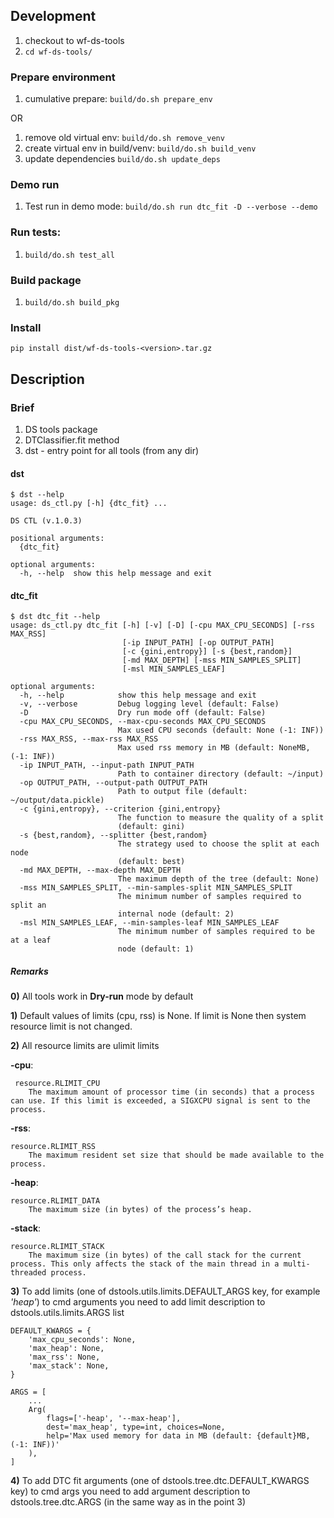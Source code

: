 ## Development
1. checkout to wf-ds-tools
2. ```cd wf-ds-tools/```

### Prepare environment
1. cumulative prepare: ```build/do.sh prepare_env```

OR

1. remove old virtual env:
```build/do.sh remove_venv```
2. create virtual env in build/venv:
```build/do.sh build_venv```
3. update dependencies
```build/do.sh update_deps```

### Demo run
1. Test run in demo mode:
 ```build/do.sh run dtc_fit -D --verbose --demo```

### Run tests:
1. ```build/do.sh test_all```

### Build package
1. ```build/do.sh build_pkg```

### Install
```pip install dist/wf-ds-tools-<version>.tar.gz```

## Description
### Brief
1. DS tools package
2. DTClassifier.fit method
3. dst - entry point for all tools (from any dir)

#### dst
```
$ dst --help
usage: ds_ctl.py [-h] {dtc_fit} ...

DS CTL (v.1.0.3)

positional arguments:
  {dtc_fit}

optional arguments:
  -h, --help  show this help message and exit

```

#### dtc_fit

```
$ dst dtc_fit --help
usage: ds_ctl.py dtc_fit [-h] [-v] [-D] [-cpu MAX_CPU_SECONDS] [-rss MAX_RSS]
                         [-ip INPUT_PATH] [-op OUTPUT_PATH]
                         [-c {gini,entropy}] [-s {best,random}]
                         [-md MAX_DEPTH] [-mss MIN_SAMPLES_SPLIT]
                         [-msl MIN_SAMPLES_LEAF]

optional arguments:
  -h, --help            show this help message and exit
  -v, --verbose         Debug logging level (default: False)
  -D                    Dry run mode off (default: False)
  -cpu MAX_CPU_SECONDS, --max-cpu-seconds MAX_CPU_SECONDS
                        Max used CPU seconds (default: None (-1: INF))
  -rss MAX_RSS, --max-rss MAX_RSS
                        Max used rss memory in MB (default: NoneMB, (-1: INF))
  -ip INPUT_PATH, --input-path INPUT_PATH
                        Path to container directory (default: ~/input)
  -op OUTPUT_PATH, --output-path OUTPUT_PATH
                        Path to output file (default: ~/output/data.pickle)
  -c {gini,entropy}, --criterion {gini,entropy}
                        The function to measure the quality of a split
                        (default: gini)
  -s {best,random}, --splitter {best,random}
                        The strategy used to choose the split at each node
                        (default: best)
  -md MAX_DEPTH, --max-depth MAX_DEPTH
                        The maximum depth of the tree (default: None)
  -mss MIN_SAMPLES_SPLIT, --min-samples-split MIN_SAMPLES_SPLIT
                        The minimum number of samples required to split an
                        internal node (default: 2)
  -msl MIN_SAMPLES_LEAF, --min-samples-leaf MIN_SAMPLES_LEAF
                        The minimum number of samples required to be at a leaf
                        node (default: 1)

```

##### Remarks
**0)** All tools work in **Dry-run** mode by default

**1)** Default values of limits (cpu, rss) is None. If limit is None then system resource limit is not changed.

**2)** All resource limits are ulimit limits

**-cpu**:
```
 resource.RLIMIT_CPU
    The maximum amount of processor time (in seconds) that a process can use. If this limit is exceeded, a SIGXCPU signal is sent to the process.
```
**-rss**:
```
resource.RLIMIT_RSS
    The maximum resident set size that should be made available to the process.
```
**-heap**:
```
resource.RLIMIT_DATA
    The maximum size (in bytes) of the process’s heap.

```
**-stack**:
```
resource.RLIMIT_STACK
    The maximum size (in bytes) of the call stack for the current process. This only affects the stack of the main thread in a multi-threaded process.
```
**3)** To add limits (one of dstools.utils.limits.DEFAULT_ARGS key, for example *'heap'*) to cmd arguments you need to add limit description to dstools.utils.limits.ARGS list
```
DEFAULT_KWARGS = {
    'max_cpu_seconds': None,
    'max_heap': None,
    'max_rss': None,
    'max_stack': None,
}
```
```
ARGS = [
    ...
    Arg(
        flags=['-heap', '--max-heap'],
        dest='max_heap', type=int, choices=None,
        help='Max used memory for data in MB (default: {default}MB, (-1: INF))'
    ),
]
```

**4)** To add DTC fit arguments (one of dstools.tree.dtc.DEFAULT_KWARGS key) to cmd args you need to add argument description to dstools.tree.dtc.ARGS (in the same way as in the point 3)
